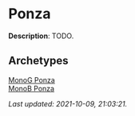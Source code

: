 # Ponza

**Description**: TODO.

## **Archetypes**

[MonoG Ponza](../archetypes/MonoG%20Ponza.html)  
[MonoB Ponza](../archetypes/MonoB%20Ponza.html)  


*Last updated: 2021-10-09, 21:03:21.*
